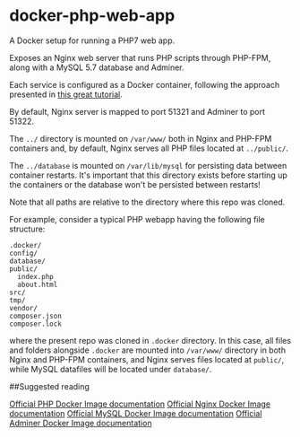 # docker-php-web-app
A Docker setup for running a PHP7 web app.

Exposes an Nginx web server that runs PHP scripts through PHP-FPM, along with a MySQL 5.7 database and Adminer.

Each service is configured as a Docker container, following the approach presented in [this great tutorial](https://www.pascallandau.com/blog/php-php-fpm-and-nginx-on-docker-in-windows-10).

By default, Nginx server is mapped to port 51321 and Adminer to port 51322.

The `../` directory is mounted on `/var/www/` both in Nginx and PHP-FPM containers and, by default, Nginx serves all PHP files located at `../public/`. 

The `../database` is mounted on `/var/lib/mysql` for persisting data between container restarts. It's  important that this directory exists before starting up the containers or the database won't be persisted between restarts!

Note that all paths are relative to the directory where this repo was cloned.   

For example, consider a typical PHP webapp having the following file structure:
```
.docker/
config/
database/
public/
  index.php
  about.html   
src/
tmp/
vendor/
composer.json
composer.lock
``` 
where the present repo was cloned in `.docker` directory. In this case, all files and folders alongside `.docker` are mounted into `/var/www/` directory in both Nginx and PHP-FPM containers, and Nginx serves files located at `public/`, while MySQL datafiles will be located under `database/`.

##Suggested reading

[Official PHP Docker Image documentation](https://hub.docker.com/_/php)
[Official Nginx Docker Image documentation](https://hub.docker.com/_/nginx)
[Official MySQL Docker Image documentation](https://hub.docker.com/_/mysql)
[Official Adminer Docker Image documentation](https://hub.docker.com/_/adminer)
